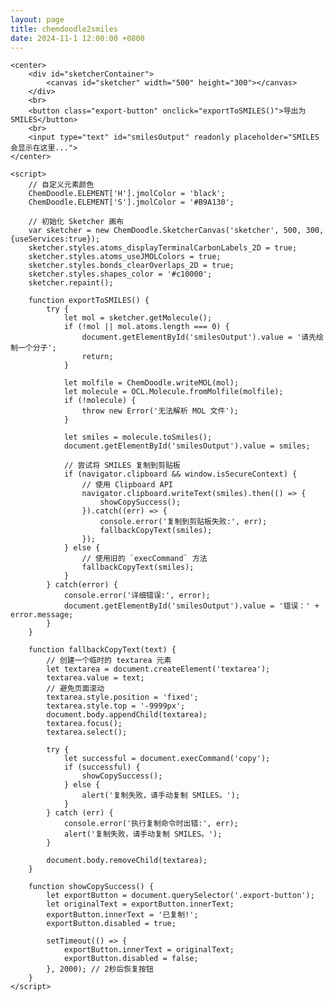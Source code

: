 ```yaml
---
layout: page
title: chemdoodle2smiles
date: 2024-11-1 12:00:00 +0800
---
```


<link rel="stylesheet" href="{{ '/assets/css/ChemDoodleWeb.css' | relative_url }}" type="text/css">
<link rel="stylesheet" href="{{ '/assets/css/jquery-ui-1.11.4.css' | relative_url }}" type="text/css">

<script type="text/javascript" src="{{ '/assets/js/ChemDoodleWeb.js' | relative_url }}"></script>
<script type="text/javascript" src="{{ '/assets/js/ChemDoodleWeb-uis.js' | relative_url }}"></script>
<script type="text/javascript" src="{{ '/assets/js/openchemlib-full.js' | relative_url }}"></script>

<div id="chem-sketcher-page">
    <style>
        /* 保留或移动内联样式 */
        body {
            font-family: Arial, sans-serif;
        }
        .export-button {
            margin: 10px;
            padding: 6px 12px;
            background-color: #4CAF50;
            color: white;
            border: none;
            border-radius: 4px;
            cursor: pointer;
            transition: background-color 0.3s;
        }
        .export-button:hover {
            background-color: #45a049;
        }
        #smilesOutput {
            width: 400px;
            padding: 5px;
            margin: 10px;
            border: 1px solid #ccc;
            border-radius: 4px;
        }
        #sketcherContainer {
            display: flex;
            flex-direction: column;
            align-items: center;
            margin-top: 20px;
        }
        /* 修复工具栏布局 */
        #sketcher_buttons {
            display: flex !important;
            flex-wrap: wrap;
            justify-content: center;
            gap: 2px;
            margin-bottom: 10px;
        }
        #sketcher_buttons button {
            margin: 0 !important;
            padding: 2px !important;
        }
        .tools-button {
            width: 24px !important;
            height: 24px !important;
            padding: 2px !important;
            margin: 1px !important;
        }
        /* 确保画布容器正确显示 */
        #sketcher {
            border: 1px solid #ccc;
            margin: 10px 0;
        }
    </style>

    <center>
        <div id="sketcherContainer">
            <canvas id="sketcher" width="500" height="300"></canvas>
        </div>
        <br>
        <button class="export-button" onclick="exportToSMILES()">导出为 SMILES</button>
        <br>
        <input type="text" id="smilesOutput" readonly placeholder="SMILES 会显示在这里...">
    </center>

    <script>
        // 自定义元素颜色
        ChemDoodle.ELEMENT['H'].jmolColor = 'black';
        ChemDoodle.ELEMENT['S'].jmolColor = '#B9A130';

        // 初始化 Sketcher 画布
        var sketcher = new ChemDoodle.SketcherCanvas('sketcher', 500, 300, {useServices:true});
        sketcher.styles.atoms_displayTerminalCarbonLabels_2D = true;
        sketcher.styles.atoms_useJMOLColors = true;
        sketcher.styles.bonds_clearOverlaps_2D = true;
        sketcher.styles.shapes_color = '#c10000';
        sketcher.repaint();

        function exportToSMILES() {
            try {
                let mol = sketcher.getMolecule();
                if (!mol || mol.atoms.length === 0) {
                    document.getElementById('smilesOutput').value = '请先绘制一个分子';
                    return;
                }

                let molfile = ChemDoodle.writeMOL(mol);
                let molecule = OCL.Molecule.fromMolfile(molfile);
                if (!molecule) {
                    throw new Error('无法解析 MOL 文件');
                }

                let smiles = molecule.toSmiles();
                document.getElementById('smilesOutput').value = smiles;

                // 尝试将 SMILES 复制到剪贴板
                if (navigator.clipboard && window.isSecureContext) {
                    // 使用 Clipboard API
                    navigator.clipboard.writeText(smiles).then(() => {
                        showCopySuccess();
                    }).catch((err) => {
                        console.error('复制到剪贴板失败:', err);
                        fallbackCopyText(smiles);
                    });
                } else {
                    // 使用旧的 `execCommand` 方法
                    fallbackCopyText(smiles);
                }
            } catch(error) {
                console.error('详细错误:', error);
                document.getElementById('smilesOutput').value = '错误：' + error.message;
            }
        }

        function fallbackCopyText(text) {
            // 创建一个临时的 textarea 元素
            let textarea = document.createElement('textarea');
            textarea.value = text;
            // 避免页面滚动
            textarea.style.position = 'fixed';
            textarea.style.top = '-9999px';
            document.body.appendChild(textarea);
            textarea.focus();
            textarea.select();

            try {
                let successful = document.execCommand('copy');
                if (successful) {
                    showCopySuccess();
                } else {
                    alert('复制失败，请手动复制 SMILES。');
                }
            } catch (err) {
                console.error('执行复制命令时出错:', err);
                alert('复制失败，请手动复制 SMILES。');
            }

            document.body.removeChild(textarea);
        }

        function showCopySuccess() {
            let exportButton = document.querySelector('.export-button');
            let originalText = exportButton.innerText;
            exportButton.innerText = '已复制!';
            exportButton.disabled = true;

            setTimeout(() => {
                exportButton.innerText = originalText;
                exportButton.disabled = false;
            }, 2000); // 2秒后恢复按钮
        }
    </script>
</div>